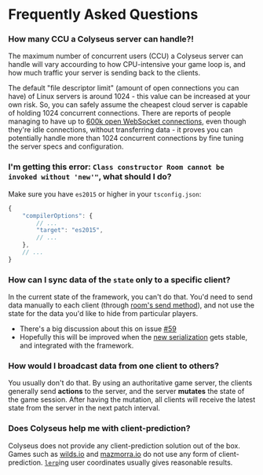 # Frequently Asked Questions

### How many CCU a Colyseus server can handle?!

The maximum number of concurrent users (CCU) a Colyseus server can handle will vary accourding to how CPU-intensive your game loop is, and how much traffic your server is sending back to the clients.

The default "file descriptor limit" (amount of open connections you can have) of Linux servers is around 1024 - this value can be increased at your own risk. So, you can safely assume the cheapest cloud server is capable of holding 1024 concurrent connections. There are reports of people managing to have up to [600k open WebSocket connections](https://blog.jayway.com/2015/04/13/600k-concurrent-websocket-connections-on-aws-using-node-js/), even though they're idle connections, without transferring data - it proves you can potentially handle more than 1024 concurrent connections by fine tuning the server specs and configuration.


### I'm getting this error: `Class constructor Room cannot be invoked without 'new'"`, what should I do?

Make sure you have `es2015` or higher in your `tsconfig.json`:

```javascript
{
    "compilerOptions": {
        // ...
        "target": "es2015",
        // ...
    },
    // ...
}
```

### How can I sync data of the `state` only to a specific client?

In the current state of the framework, you can't do that. You'd need to send data manually to each client (through [room's send method](/api-room/#send-client-message)), and not use the state for the data you'd like to hide from particular players.

- There's a big discussion about this on issue [#59](https://github.com/colyseus/colyseus/issues/59)
- Hopefully this will be improved when the [new serialization](https://github.com/colyseus/schema) gets stable, and integrated with the framework.

### How would I broadcast data from one client to others?

You usually don't do that. By using an authoritative game server, the clients generally send **actions** to the server, and the server **mutates** the state of the game session. After having the mutation, all clients will receive the latest state from the server in the next patch interval.

### Does Colyseus help me with client-prediction?

Colyseus does not provide any client-prediction solution out of the box. Games such as [wilds.io](http://wilds.io/) and [mazmorra.io](https://mazmorra.io/) do not use any form of client-prediction. [`lerp`](http://gamestd.io/mathf/globals.html#lerp)ing user coordinates usually gives reasonable results.
